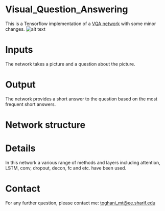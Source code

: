 # Visual_Question_Answering

This is a Tensorflow implementation of a [VQA network](https://arxiv.org/pdf/1704.03162.pdf) with some minor changes.
![alt text](https://github.com/mttoghani/Blockchain-based_Data_Market/blob/master/Poster.jpg)

# Inputs
The network takes a picture and a question about the picture.

# Output
The network provides a short answer to the question based on the most frequent short answers.

# Network structure


# Details
In this network a various range of methods and layers including attention, LSTM, conv, dropout, decon, fc and etc. have been used.

# Contact
For any further question, please contact me:
toghani_mt@ee.sharif.edu
